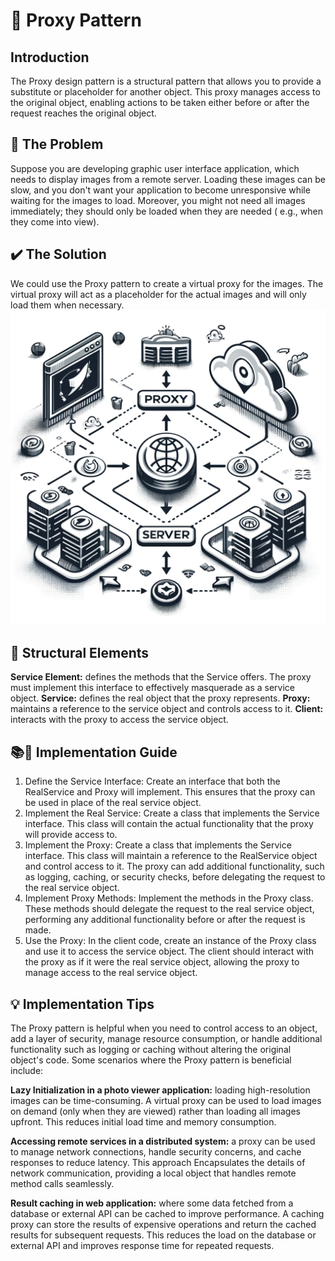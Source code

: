 # 🚪 Proxy Pattern

## Introduction

The Proxy design pattern is a structural pattern that allows you to provide a substitute or placeholder for another
object. This proxy manages access to the original object, enabling actions to be taken either before or after the
request reaches the original object.

## 🚨 The Problem

Suppose you are developing graphic user interface application, which needs to display images from a remote server.
Loading these images can be slow, and you don't want your application to become unresponsive while waiting for the
images to load. Moreover, you might not need all images immediately; they should only be loaded when they are needed (
e.g., when they come into view).

## ✔️ The Solution

We could use the Proxy pattern to create a virtual proxy for the images. The virtual proxy will act as a placeholder for
the actual images and will only load them when necessary.
![Flyweight](../../assets/proxy.png)

## 🚧 Structural Elements

**Service Element:** defines the methods that the Service offers. The proxy must implement this interface to effectively
masquerade as a service object.
**Service:** defines the real object that the proxy represents.
**Proxy:** maintains a reference to the service object and controls access to it.
**Client:** interacts with the proxy to access the service object.

## 📚🔨 Implementation Guide

1. Define the Service Interface: Create an interface that both the RealService and Proxy will implement. This ensures
   that the proxy can be used in place of the real service object.
2. Implement the Real Service: Create a class that implements the Service interface. This class will contain the actual
   functionality that the proxy will provide access to.
3. Implement the Proxy: Create a class that implements the Service interface. This class will maintain a reference to
   the
   RealService object and control access to it. The proxy can add additional functionality, such as logging, caching, or
   security checks, before delegating the request to the real service object.
4. Implement Proxy Methods: Implement the methods in the Proxy class. These methods should delegate the request to the
   real service object, performing any additional functionality before or after the request is made.
5. Use the Proxy: In the client code, create an instance of the Proxy class and use it to access the service object. The
   client should interact with the proxy as if it were the real service object, allowing the proxy to manage access to
   the real service object.

## 💡 Implementation Tips

The Proxy pattern is helpful when you need to control access to an object, add a layer of security, manage resource
consumption, or handle additional functionality such as logging or caching without altering the original object's code.
Some scenarios where the Proxy pattern is beneficial include:

**Lazy Initialization in a photo viewer application:** loading high-resolution images can be time-consuming. A virtual
proxy can be used to load images on demand (only when they are viewed) rather than loading all images upfront. This
reduces initial load time and memory consumption.

**Accessing remote services in a distributed system:** a proxy can be used to manage network connections, handle
security concerns, and cache responses to reduce latency. This approach Encapsulates the details of network
communication, providing a local object that handles remote method calls seamlessly.

**Result caching in web application:** where some data fetched from a database or external API can be cached to improve
performance. A caching proxy can store the results of expensive operations and return the cached results for subsequent
requests. This reduces the load on the database or external API and improves response time for repeated requests.